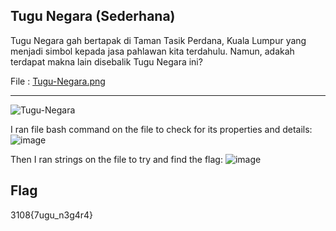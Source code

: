 ## Tugu Negara (Sederhana)

Tugu Negara gah bertapak di Taman Tasik Perdana, Kuala Lumpur yang menjadi simbol kepada jasa pahlawan kita terdahulu. Namun, adakah terdapat makna lain disebalik Tugu Negara ini?

File : [Tugu-Negara.png](https://github.com/OP-dash/BahteraSiber)

---

![Tugu-Negara](https://github.com/OP-dash/BahteraSiber2023/assets/101493507/50a5c949-63ba-4f2c-8889-8f2540d0f136)

I ran file bash command on the file to check for its properties and details:
![image](https://github.com/OP-dash/BahteraSiber2023/assets/101493507/2e56540a-6dcd-4ef4-bb1d-37f770f33ce3)

Then I ran strings on the file to try and find the flag:
![image](https://github.com/OP-dash/BahteraSiber2023/assets/101493507/05257ab8-223d-4324-8cac-8c6348398c7a)

Flag
---
3108{7ugu_n3g4r4}
